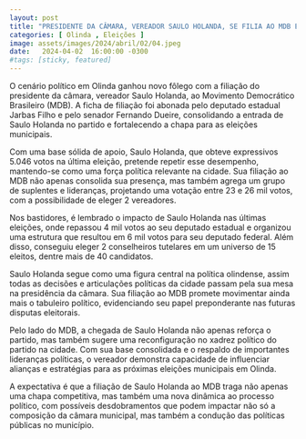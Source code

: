 ```yaml
---
layout: post
title: "PRESIDENTE DA CÂMARA, VEREADOR SAULO HOLANDA, SE FILIA AO MDB E MONTA CHAPA FORTE PARA ELEIÇÕES MUNICIPAIS"
categories: [ Olinda , Eleições ]
image: assets/images/2024/abril/02/04.jpeg
date:   2024-04-02  16:00:00 -0300
#tags: [sticky, featured]
---
```

O cenário político em Olinda ganhou novo fôlego com a filiação do presidente da câmara, vereador Saulo Holanda, ao Movimento Democrático Brasileiro (MDB). A ficha de filiação foi abonada pelo deputado estadual Jarbas Filho e pelo senador Fernando Dueire, consolidando a entrada de Saulo Holanda no partido e fortalecendo a chapa para as eleições municipais.

Com uma base sólida de apoio, Saulo Holanda, que obteve expressivos 5.046 votos na última eleição, pretende repetir esse desempenho, mantendo-se como uma força política relevante na cidade. Sua filiação ao MDB não apenas consolida sua presença, mas também agrega um grupo de suplentes e lideranças, projetando uma votação entre 23 e 26 mil votos, com a possibilidade de eleger 2 vereadores.

Nos bastidores, é lembrado o impacto de Saulo Holanda nas últimas eleições, onde repassou 4 mil votos ao seu deputado estadual e organizou uma estrutura que resultou em 6 mil votos para seu deputado federal. Além disso, conseguiu eleger 2 conselheiros tutelares em um universo de 15 eleitos, dentre mais de 40 candidatos.

Saulo Holanda segue como uma figura central na política olindense, assim todas as decisões e articulações políticas da cidade passam pela sua mesa na presidência da câmara. Sua filiação ao MDB promete movimentar ainda mais o tabuleiro político, evidenciando seu papel preponderante nas futuras disputas eleitorais.

Pelo lado do MDB, a chegada de Saulo Holanda não apenas reforça o partido, mas também sugere uma reconfiguração no xadrez político do partido na cidade. Com sua base consolidada e o respaldo de importantes lideranças políticas, o vereador demonstra capacidade de influenciar alianças e estratégias para as próximas eleições municipais em Olinda.

A expectativa é que a filiação de Saulo Holanda ao MDB traga não apenas uma chapa competitiva, mas também uma nova dinâmica ao processo político, com possíveis desdobramentos que podem impactar não só a composição da câmara municipal, mas também a condução das políticas públicas no município.